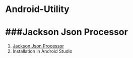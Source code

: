 Android-Utility
===============

###Jackson Json Processor
===
1. [Jackson Json Processor](http://jackson.codehaus.org/)
2. Installation in Android Studio

